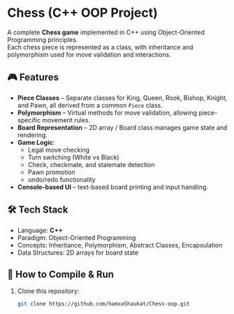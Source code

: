 # Chess (C++ OOP Project)

A complete **Chess game** implemented in C++ using Object-Oriented Programming principles.  
Each chess piece is represented as a class, with inheritance and polymorphism used for move validation and interactions.

## 🎮 Features
- **Piece Classes** – Separate classes for King, Queen, Rook, Bishop, Knight, and Pawn, all derived from a common `Piece` class.
- **Polymorphism** – Virtual methods for move validation, allowing piece-specific movement rules.
- **Board Representation** – 2D array / Board class manages game state and rendering.
- **Game Logic**:
  - Legal move checking
  - Turn switching (White vs Black)
  - Check, checkmate, and stalemate detection
  - Pawn promotion
  - undo/redo functionality
- **Console-based UI** – text-based board printing and input handling.

## 🛠️ Tech Stack
- Language: **C++**
- Paradigm: Object-Oriented Programming
- Concepts: Inheritance, Polymorphism, Abstract Classes, Encapsulation
- Data Structures: 2D arrays for board state

## 🚀 How to Compile & Run
1. Clone this repository:
   ```bash
   git clone https://github.com/hamxaShaukat/Chess-oop.git
